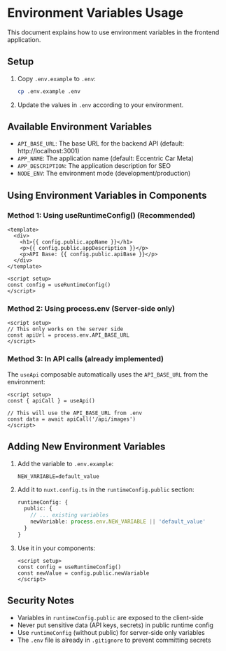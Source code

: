 # Environment Variables Usage

This document explains how to use environment variables in the frontend application.

## Setup

1. Copy `.env.example` to `.env`:
   ```bash
   cp .env.example .env
   ```

2. Update the values in `.env` according to your environment.

## Available Environment Variables

- `API_BASE_URL`: The base URL for the backend API (default: http://localhost:3001)
- `APP_NAME`: The application name (default: Eccentric Car Meta)
- `APP_DESCRIPTION`: The application description for SEO
- `NODE_ENV`: The environment mode (development/production)

## Using Environment Variables in Components

### Method 1: Using useRuntimeConfig() (Recommended)

```vue
<template>
  <div>
    <h1>{{ config.public.appName }}</h1>
    <p>{{ config.public.appDescription }}</p>
    <p>API Base: {{ config.public.apiBase }}</p>
  </div>
</template>

<script setup>
const config = useRuntimeConfig()
</script>
```

### Method 2: Using process.env (Server-side only)

```vue
<script setup>
// This only works on the server side
const apiUrl = process.env.API_BASE_URL
</script>
```

### Method 3: In API calls (already implemented)

The `useApi` composable automatically uses the `API_BASE_URL` from the environment:

```vue
<script setup>
const { apiCall } = useApi()

// This will use the API_BASE_URL from .env
const data = await apiCall('/api/images')
</script>
```

## Adding New Environment Variables

1. Add the variable to `.env.example`:
   ```
   NEW_VARIABLE=default_value
   ```

2. Add it to `nuxt.config.ts` in the `runtimeConfig.public` section:
   ```typescript
   runtimeConfig: {
     public: {
       // ... existing variables
       newVariable: process.env.NEW_VARIABLE || 'default_value'
     }
   }
   ```

3. Use it in your components:
   ```vue
   <script setup>
   const config = useRuntimeConfig()
   const newValue = config.public.newVariable
   </script>
   ```

## Security Notes

- Variables in `runtimeConfig.public` are exposed to the client-side
- Never put sensitive data (API keys, secrets) in public runtime config
- Use `runtimeConfig` (without public) for server-side only variables
- The `.env` file is already in `.gitignore` to prevent committing secrets
